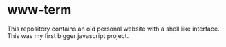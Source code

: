 # www-term

This repository contains an old personal website with a shell like interface.
This was my first bigger javascript project.
